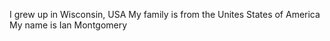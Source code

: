 I grew up in Wisconsin, USA
My family is from the Unites States of America
My name is Ian Montgomery